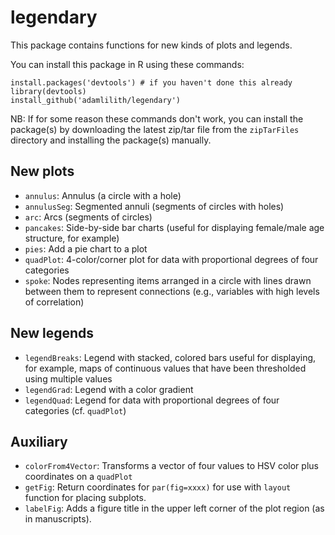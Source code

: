 # legendary
This package contains functions for new kinds of plots and legends.

You can install this package in R using these commands:

`install.packages('devtools') # if you haven't done this already`  
`library(devtools)`  
`install_github('adamlilith/legendary')`  

NB: If for some reason these commands don't work, you can install the package(s) by downloading the latest zip/tar file from the `zipTarFiles` directory and installing the package(s) manually.

## New plots ##
* `annulus`: Annulus (a circle with a hole)
* `annulusSeg`: Segmented annuli (segments of circles with holes)
* `arc`: Arcs (segments of circles)
* `pancakes`: Side-by-side bar charts (useful for displaying female/male age structure, for example)
* `pies`: Add a pie chart to a plot
* `quadPlot`: 4-color/corner plot for data with proportional degrees of four categories
* `spoke`: Nodes representing items arranged in a circle with lines drawn between them to represent connections (e.g., variables with high levels of correlation)

## New legends ##
* `legendBreaks`: Legend with stacked, colored bars useful for displaying, for example, maps of continuous values that have been thresholded using multiple values
* `legendGrad`: Legend with a color gradient
* `legendQuad`: Legend for data with proportional degrees of four categories (cf. `quadPlot`)

## Auxiliary ###
* `colorFrom4Vector`: Transforms a vector of four values to HSV color plus coordinates on a `quadPlot`
* `getFig`: Return coordinates for `par(fig=xxxx)` for use with `layout` function for placing subplots.
* `labelFig`: Adds a figure title in the upper left corner of the plot region (as in manuscripts).
